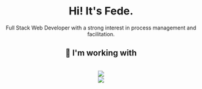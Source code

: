 <h1 align="center">Hi! It's Fede.</h1>
<p align="center">Full Stack Web Developer with a strong interest in process management and facilitation.</p>
<div align="center">
</div>
<h2 align="center">🔧 I'm working with</h2>
<br/>
<div align="center">
    <img src="https://skillicons.dev/icons?i=vscode,idea,html,css,javascript,typescript,nodejs,rider"/><br>
    <img src="https://skillicons.dev/icons?i=angular,bootstrap,cs,powershell,java,mongodb,mysql,py"/><br>
</div>
<br>
